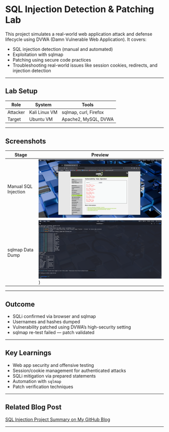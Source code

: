 # SQL Injection Detection & Patching Lab

This project simulates a real-world web application attack and defense lifecycle using DVWA (Damn Vulnerable Web Application). It covers:

- SQL injection detection (manual and automated)
- Exploitation with sqlmap
- Patching using secure code practices
- Troubleshooting real-world issues like session cookies, redirects, and injection detection

---

## Lab Setup

| Role      | System        | Tools                     |
|-----------|---------------|---------------------------|
| Attacker  | Kali Linux VM | sqlmap, curl, Firefox     |
| Target    | Ubuntu VM     | Apache2, MySQL, DVWA      |

---

## Screenshots

| Stage | Preview |
|-------|---------|
| Manual SQL Injection | ![Login Bypass Screenshot](assets/login_bypass.png) |
| sqlmap Data Dump | ![sqlmap output](assets/sqlmap-output.png)) |

---

## Outcome

- SQLi confirmed via browser and sqlmap
- Usernames and hashes dumped
- Vulnerability patched using DVWA’s high-security setting
- sqlmap re-test failed — patch validated

---

## Key Learnings

- Web app security and offensive testing
- Session/cookie management for authenticated attacks
- SQLi mitigation via prepared statements
- Automation with `sqlmap`
- Patch verification techniques

---

## Related Blog Post

[SQL Injection Project Summary on My GitHub Blog](https://JohnSeanson.github.io/sql-injection-project/)

---
